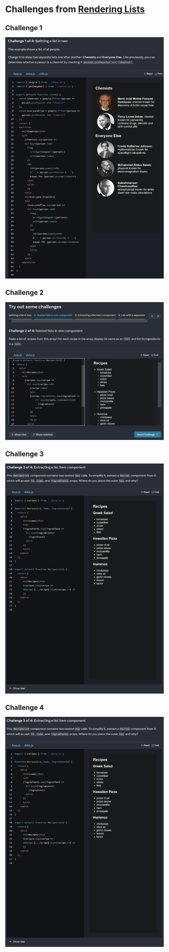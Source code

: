 # Challenges from [Rendering Lists](https://beta.reactjs.org/learn/rendering-lists "link")

## Challenge 1

![screenshot](./screenshots/1.png "Demo")

## Challenge 2

![screenshot](./screenshots/2.png "Demo")

## Challenge 3

![screenshot](./screenshots/3.png "Demo")

## Challenge 4

![screenshot](./screenshots/3.png "Demo")